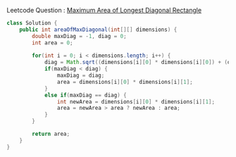 Leetcode Question : [Maximum Area of Longest Diagonal Rectangle](https://leetcode.com/problems/maximum-area-of-longest-diagonal-rectangle/)

```java
class Solution {
    public int areaOfMaxDiagonal(int[][] dimensions) {
        double maxDiag = -1, diag = 0;
        int area = 0;
        
        for(int i = 0; i < dimensions.length; i++) {
            diag = Math.sqrt((dimensions[i][0] * dimensions[i][0]) + (dimensions[i][1] * dimensions[i][1]));
            if(maxDiag < diag) {
                maxDiag = diag;
                area = dimensions[i][0] * dimensions[i][1];
            }
            else if(maxDiag == diag) {
                int newArea = dimensions[i][0] * dimensions[i][1];
                area = newArea > area ? newArea : area;
            }
        }

        return area;
    }
}
```
